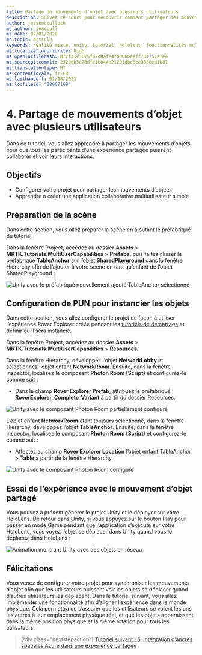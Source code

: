 ```yaml
---
title: Partage de mouvements d’objet avec plusieurs utilisateurs
description: Suivez ce cours pour découvrir comment partager des mouvements d’objets avec plusieurs utilisateurs dans une application HoloLens 2.
author: jessemcculloch
ms.author: jemccull
ms.date: 07/01/2020
ms.topic: article
keywords: réalité mixte, unity, tutoriel, hololens, fonctionnalités multi-utilisateurs, Photon, MRTK, mixed reality toolkit, UWP, ancres spatiales Azure
ms.localizationpriority: high
ms.openlocfilehash: 872f33c3675f67d8afe47b0006aeff731751a7e4
ms.sourcegitcommit: 2329db5a76dfe1b844e21291dbc8ee3888ed1b81
ms.translationtype: HT
ms.contentlocale: fr-FR
ms.lasthandoff: 01/08/2021
ms.locfileid: "98007169"
---
```

# <a name="4-sharing-object-movements-with-multiple-users"></a>4. Partage de mouvements d’objet avec plusieurs utilisateurs

Dans ce tutoriel, vous allez apprendre à partager les mouvements d’objets pour que tous les participants d’une expérience partagée puissent collaborer et voir leurs interactions.

## <a name="objectives"></a>Objectifs

* Configurer votre projet pour partager les mouvements d’objets
* Apprendre à créer une application collaborative multiutilisateur simple

## <a name="preparing-the-scene"></a>Préparation de la scène

Dans cette section, vous allez préparer la scène en ajoutant le préfabriqué du tutoriel.

Dans la fenêtre Project, accédez au dossier **Assets** > **MRTK.Tutorials.MultiUserCapabilities** > **Prefabs**, puis faites glisser le préfabriqué **TableAnchor** sur l’objet **SharedPlayground** dans la fenêtre Hierarchy afin de l’ajouter à votre scène en tant qu’enfant de l’objet SharedPlayground :

![Unity avec le préfabriqué nouvellement ajouté TableAnchor sélectionné](images/mr-learning-sharing/sharing-04-section1-step1-1.png)

## <a name="configuring-pun-to-instantiate-the-objects"></a>Configuration de PUN pour instancier les objets

Dans cette section, vous allez configurer le projet de façon à utiliser l’expérience Rover Explorer créée pendant les [tutoriels de démarrage](mr-learning-base-01.md) et définir où il sera instancié.

Dans la fenêtre Project, accédez au dossier **Assets** > **MRTK.Tutorials.MultiUserCapabilities** > **Resources**.

Dans la fenêtre Hierarchy, développez l’objet **NetworkLobby** et sélectionnez l’objet enfant **NetworkRoom**. Ensuite, dans la fenêtre Inspector, localisez le composant **Photon Room (Script)** et configurez-le comme suit :

* Dans le champ **Rover Explorer Prefab**, attribuez le préfabriqué **RoverExplorer_Complete_Variant** à partir du dossier Resources.

![Unity avec le composant Photon Room partiellement configuré](images/mr-learning-sharing/sharing-04-section2-step1-1.png)

L’objet enfant **NetworkRoom** étant toujours sélectionné, dans la fenêtre Hierarchy, développez l’objet **TableAnchor**. Ensuite, dans la fenêtre Inspector, localisez le composant **Photon Room (Script)** et configurez-le comme suit :

* Affectez au champ **Rover Explorer Location** l’objet enfant TableAnchor > **Table** à partir de la fenêtre Hierarchy.

![Unity avec le composant Photon Room configuré](images/mr-learning-sharing/sharing-04-section2-step1-2.png)

## <a name="trying-the-experience-with-shared-object-movement"></a>Essai de l’expérience avec le mouvement d’objet partagé

Vous pouvez à présent générer le projet Unity et le déployer sur votre HoloLens. De retour dans Unity, si vous appuyez sur le bouton Play pour passer en mode Game pendant que l’application s’exécute sur votre HoloLens, vous voyez l’objet se déplacer dans Unity quand vous le déplacez dans HoloLens :

![Animation montrant Unity avec des objets en réseau](images/mr-learning-sharing/sharing-04-section3-step1-1.gif)

## <a name="congratulations"></a>Félicitations

Vous venez de configurer votre projet pour synchroniser les mouvements d’objet afin que les utilisateurs puissent voir les objets se déplacer quand d’autres utilisateurs les déplacent. Dans le tutoriel suivant, vous allez implémenter une fonctionnalité afin d’aligner l’expérience dans le monde physique. Cela permettra de s’assurer que les utilisateurs se voient les uns les autres à leur emplacement physique réel, et que les objets apparaissent dans la même position physique et la même rotation pour tous les utilisateurs.

> [!div class="nextstepaction"]
> [Tutoriel suivant : 5. Intégration d’ancres spatiales Azure dans une expérience partagée](mr-learning-sharing-05.md)
